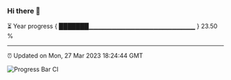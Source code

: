 ### Hi there 👋

⏳ Year progress { ███████▁▁▁▁▁▁▁▁▁▁▁▁▁▁▁▁▁▁▁▁▁▁▁ } 23.50 %

---

⏰ Updated on Mon, 27 Mar 2023 18:24:44 GMT

![Progress Bar CI](https://github.com/ZhaoGui/ZhaoGui/workflows/Progress%20Bar%20CI/badge.svg)
